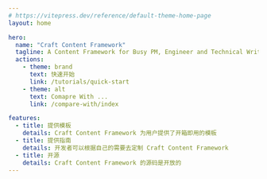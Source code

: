 ```yaml
---
# https://vitepress.dev/reference/default-theme-home-page
layout: home

hero:
  name: "Craft Content Framework"
  tagline: A Content Framework for Busy PM, Engineer and Technical Writer.
  actions:
    - theme: brand
      text: 快速开始
      link: /tutorials/quick-start
    - theme: alt
      text: Comapre With ...
      link: /compare-with/index

features:
  - title: 提供模板
    details: Craft Content Framework 为用户提供了开箱即用的模板
  - title: 提供指南
    details: 开发者可以根据自己的需要去定制 Craft Content Framework
  - title: 开源
    details: Craft Content Framework 的源码是开放的
---
```


